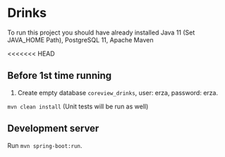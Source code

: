 # Drinks

To run this project you should have already installed Java 11 (Set JAVA_HOME Path), PostgreSQL 11, Apache Maven

<<<<<<< HEAD
## Before 1st time running
1. Create empty database `coreview_drinks`, user: erza, password: erza.

`mvn clean install` (Unit tests will be run as well)

## Development server
Run `mvn spring-boot:run`.



